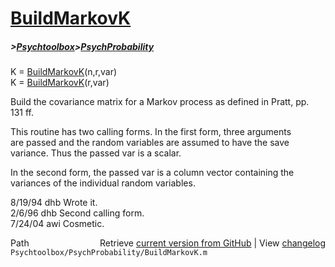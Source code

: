 # [BuildMarkovK](BuildMarkovK)
##### >[Psychtoolbox](Psychtoolbox)>[PsychProbability](PsychProbability)

K = [BuildMarkovK](BuildMarkovK)(n,r,var)  
K = [BuildMarkovK](BuildMarkovK)(r,var)  
  
Build the covariance matrix for a Markov process as defined in Pratt, pp.  
131 ff.  
  
This routine has two calling forms.  In the first form, three arguments  
are passed and the random variables are assumed to have the save  
variance.  Thus the passed var is a scalar.  
  
In the second form, the passed var is a column vector containing the  
variances of the individual random variables.  
  
8/19/94     dhb     Wrote it.  
2/6/96      dhb     Second calling form.  
7/24/04       awi     Cosmetic.  




<div class="code_header" style="text-align:right;">
  <span style="float:left;">Path&nbsp;&nbsp;</span> <span class="counter">Retrieve <a href=
  "https://raw.github.com/Psychtoolbox-3/Psychtoolbox-3/beta/Psychtoolbox/PsychProbability/BuildMarkovK.m">current version from GitHub</a> | View <a href=
  "https://github.com/Psychtoolbox-3/Psychtoolbox-3/commits/beta/Psychtoolbox/PsychProbability/BuildMarkovK.m">changelog</a></span>
</div>
<div class="code">
  <code>Psychtoolbox/PsychProbability/BuildMarkovK.m</code>
</div>

